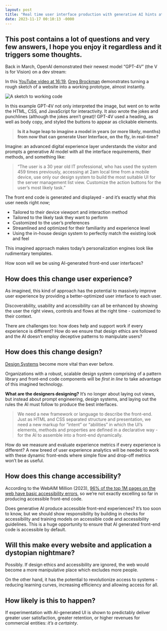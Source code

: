 ```yaml
---
layout: post
title: "Real time user interface production with generative AI hints at radical changes to UX design and accessibility"
date: 2023-11-17 00:10:13 -0000
---
```

## This post contains a lot of questions and very few answers, I hope you enjoy it regardless and it triggers some thoughts. 

Back in March, OpenAI demonstrated their newest model “GPT-4V” (the V is for Vision) on a dev stream: 

In this [YouTube video at 16:19](https://www.youtube.com/live/outcGtbnMuQ?t=979), [Greg Brockman](https://www.linkedin.com/in/thegdb) demonstrates turning a rough sketch of a website into a working prototype, almost instantly. 

![A sketch to working code](https://blog.willgrant.org/images/openai-gpt4v-joke-website-demo.jpg)

In this example GPT-4V not only interpreted the image, but went on to write the HTML, CSS, and JavaScript for interactivity. It also wrote the jokes and punchlines (although the jokes aren’t great)! GPT-4V used a heading, as well as body copy, and styled the buttons to appear as clickable elements. 

> **Is it a huge leap to imagine a model in years (or more likely, months) from now that can generate User Interface, on the fly, in real-time?**

Imagine: an advanced digital experience layer understands the visitor and prompts a generative AI model with all the interface requirements, their methods, and something like:

> “The user is a 30 year old IT professional, who has used the system 459 times previously, accessing at 2am local time from a mobile device, use only our design system to build the most suitable UI for the server management list view. Customize the action buttons for the user’s most likely task.”

The front end code is generated and displayed - and it’s exactly what *this* user needs right *now*;

* Tailored to their device viewport and interaction method
* Tailored to the likely task they want to perform
* Customized to the user’s preferences
* Streamlined and optimized for their familiarity and experience level
* Using the in-house design system to perfectly match the existing look and feel

This imagined approach makes today’s personalization engines look like rudimentary templates. 

How soon will we be using AI-generated front-end user interfaces? 

## How does this change user experience?

As imagined, this kind of approach has the potential to massively improve user experience by providing a better-optimized user interface to each user.

Discoverability, usability and accessibility can all be enhanced by showing the user the right views, controls and flows at the right time - customized to their context. 

There are challenges too: how does help and support work if every experience is different? How do we ensure that design ethics are followed and the AI doesn’t employ deceptive patterns to manipulate users?

## How does this change design?

[Design Systems](https://en.wikipedia.org/wiki/Design_system) become more vital than ever before.

Organizations with a robust, scalable design system comprising of a pattern library and front-end code components will be *first in line* to take advantage of this imagined technology. 

**What are the designers designing?** It’s no longer about laying out views, but instead about prompt engineering, design systems, and laying out the rules the AI must follow to produce the best interfaces. 

> We need a new framework or language to describe the front-end. Just as HTML and CSS separated structure and presentation, we need a new markup for “intent” or “abilities” in which the UI’s elements, methods and properties are defined in a declarative way - for the AI to assemble into a front-end dynamically. 

How do we measure and evaluate experience metrics if every experience is different? A new breed of user experience analytics will be needed to work with these dynamic front-ends where simple flow and drop-off metrics won’t be as useful. 

## How does this change accessibility?

According to the WebAIM Million (2023), [96% of the top 1M pages on the web have basic accessibility errors](https://webaim.org/projects/million/#wcag), so we’re not exactly excelling so far in producing accessible front-end code. 

Does generative AI produce accessible front-end experiences? It’s too soon to know, but we should show responsibility by building in checks for accessibility and training models on accessible code and accessibility guidelines. This is a huge opportunity to ensure that AI generated front-end code is accessible by default. 

## Will this make every website and application a dystopian nightmare?

Possibly. If design ethics and accessibility are ignored, the web would become a more manipulative place which excludes more people. 

On the other hand, it has the potential to revolutionize access to systems - reducing learning curves, increasing efficiency and allowing access for all. 

## How likely is this to happen?

If experimentation with AI-generated UI is shown to predictably deliver greater user satisfaction, greater retention, or higher revenues for commercial entities: *it’s a certainty*. 